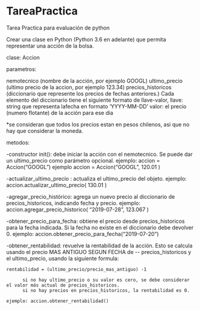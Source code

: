 # TareaPractica
Tarea Practica para evaluación de python 

Crear una clase en Python (Python 3.6 en adelante) que permita representar una acción de la bolsa.

clase: Accion

parametros:

nemotecnico (nombre de la acción, por ejemplo GOOGL)
ultimo_precio (ultimo precio de la accion, por ejemplo 123.34)
precios_historicos (diccionario que represente los precios de fechas anteriores.)
Cada elemento del diccionario tiene el siguiente formato de llave-valor, 
llave: string que representa lafecha en formato ‘YYYY-MM-DD’
valor: el precio (numero flotante) de la acción para ese dia


*se consideran que todos los precios estan en pesos chilenos, asi que no hay que considerar la moneda.

metodos:

-constructor init(): debe iniciar la acción con el nemotecnico. Se puede dar un ultimo_precio como parámetro opcional.
    ejemplo: accion = Accion(“GOOGL”)
    ejemplo accion = Accion(“GOOGL”, 120.01 )
    
-actualizar_ultimo_precio : actualiza el ultimo_precio del objeto.
    ejemplo: accion.actualizar_ultimo_precio( 130.01 )
    
-agregar_precio_histórico: agrega un nuevo precio al diccionario de precios_historicos, indicando fecha y precio.
    ejemplo: accion.agregar_precio_historico( “2019-07-28”, 123.067 )
    
-obtener_precio_para_fecha: obtiene el precio desde precios_historicos para la fecha indicada. Si la fecha no existe en el diccionario      debe devolver 0.
    ejemplo: accion.obtener_precio_para_fecha(“2019-07-20”)
    
-obtener_rentabilidad: revuelve la rentabilidad de la acción. Esto se calcula usando el precio MAS ANTIGUO SEGUN FECHA de --    precios_historicos y el ultimo_precio, usando la siguiente formula:

    rentabilidad = (ultimo_precio/precio_mas_antiguo) -1
    
          si no hay ultimo_precio o su valor es cero, se debe considerar el valor más actual de precios_historicos.
          si no hay precios en precios_historicos, la rentabilidad es 0.
          
    ejemplo: accion.obtener_rentabilidad()
